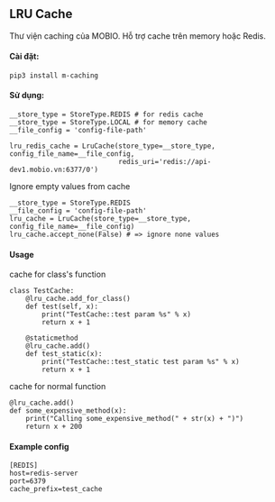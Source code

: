 # <h2 id="title">LRU Cache</h2>
Thư viện caching của MOBIO. Hỗ trợ cache trên memory hoặc Redis.

#### Cài đặt:
`pip3 install m-caching`

#### Sử dụng:
```
__store_type = StoreType.REDIS # for redis cache
__store_type = StoreType.LOCAL # for memory cache
__file_config = 'config-file-path'

lru_redis_cache = LruCache(store_type=__store_type, config_file_name=__file_config,
                           redis_uri='redis://api-dev1.mobio.vn:6377/0')

```
Ignore empty values from cache
```
__store_type = StoreType.REDIS
__file_config = 'config-file-path'
lru_cache = LruCache(store_type=__store_type, config_file_name=__file_config)
lru_cache.accept_none(False) # => ignore none values
``` 

#### Usage
cache for class's function
```
class TestCache:
    @lru_cache.add_for_class()
    def test(self, x):
        print("TestCache::test param %s" % x)
        return x + 1

    @staticmethod
    @lru_cache.add()
    def test_static(x):
        print("TestCache::test_static test param %s" % x)
        return x + 1
```

cache for normal function
```
@lru_cache.add()
def some_expensive_method(x):
    print("Calling some_expensive_method(" + str(x) + ")")
    return x + 200
```

#### Example config
```
[REDIS]
host=redis-server
port=6379
cache_prefix=test_cache
```
